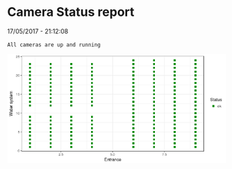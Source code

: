 Camera Status report
================
17/05/2017 - 21:12:08

    All cameras are up and running

![](camreport_files/figure-markdown_github/unnamed-chunk-2-1.png)
